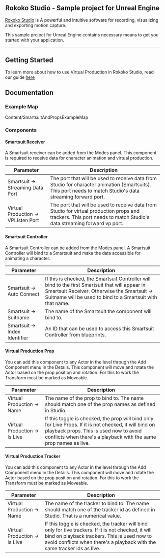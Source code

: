 <h2 align="center"> Rokoko Studio - Sample project for Unreal Engine</h1>

[Rokoko Studio](https://www.rokoko.com/en/products/studio) is A powerful and intuitive software for recording, visualizing and exporting motion capture.

This sample project for Unreal Engine contains necessary means to get you started with your application.

---

## Getting Started

To learn more about how to use Virtual Production in Rokoko Studio, read our guide [here](https://rokoko.atlassian.net/servicedesk/customer/kb/view/861208607)

## Documentation

### Example Map

Content/SmartsuitAndPropsExampleMap

### Components

#### Smartsuit Receiver

A Smartsuit receiver can be added from the Modes panel. This component is required to receive data for character animation and virtual production.

| Parameter  | Description |
| ------------- | ------------- |
| Smartsuit -> Streaming Data Port  | The port that will be used to receive data from Studio for character animation (Smartsuits). This port needs to match Studio's data streaming forward port.  |
| Virtual Production -> VPListen Port  | The port that will be used to receive data from Studio for virtual production props and trackers. This port needs to match Studio's data streaming forward vp port.  |

#### Smartsuit Controller

A Smartsuit Controller can be added from the Modes panel. A Smartsuit Controller will bind to a Smartsuit and make the data accessible for animating a character.

| Parameter  | Description |
| ------------- | ------------- |
| Smartsuit -> Auto Connect  | If this is checked, the Smartsuit Controller will bind to the first Smartsuit that will appear in Smartsuit Receiver. Otherwise the Smartsuit -> Suitname will be used to bind to a Smartsuit with that name. |
| Smartsuit -> Suitname  | The name of the Smartsuit the component will bind to.  |
| Smartsuit -> Index Identifier  | An ID that can be used to access this Smartsuit Controller from blueprints.  |

#### Virtual Production Prop

You can add this component to any Actor in the level through the Add Component menu in the Details. This component will move and rotate the Actor based on the prop position and rotation. For this to work the Transform must be marked as Moveable.

| Parameter  | Description |
| ------------- | ------------- |
| Virtual Production -> Name  | The name of the prop to bind to. The name should match one of the prop names as defined in Studio. |
| Virtual Production -> Is Live  | If this toggle is checked, the prop will bind only for Live Props. If it is not checked, it will bind on playback props. This is used now to avoid conflicts when there's a playback with the same prop names as live.  |


#### Virtual Production Tracker

You can add this component to any Actor in the level through the Add Component menu in the Details. This component will move and rotate the Actor based on the prop position and rotation. For this to work the Transform must be marked as Moveable.

| Parameter  | Description |
| ------------- | ------------- |
| Virtual Production -> Name  | The name of the tracker to bind to. The name should match one of the tracker id as defined in Studio. That is a numerical value. |
| Virtual Production -> Is Live  | If this toggle is checked, the tracker will bind only for tive trackers. If it is not checked, it will bind on playback trackers. This is used now to avoid conflicts when there's a playback with the same tracker ids as live.  |
